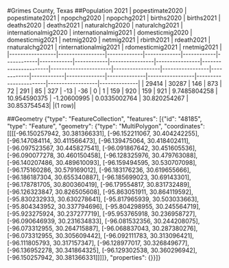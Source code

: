 #Grimes County, Texas
##Population 2021
| popestimate2020 | popestimate2021 | npopchg2020 | npopchg2021 | births2020 | births2021 | deaths2020 | deaths2021 | naturalchg2020 | naturalchg2021 | internationalmig2020 | internationalmig2021 | domesticmig2020 | domesticmig2021 | netmig2020 | netmig2021 |  rbirth2021  |  rdeath2021  | rnaturalchg2021 | rinternationalmig2021 | rdomesticmig2021 | rnetmig2021  |
|-----------------|-----------------|-------------|-------------|------------|------------|------------|------------|----------------|----------------|----------------------|----------------------|-----------------|-----------------|------------|------------|--------------|--------------|-----------------|-----------------------|------------------|--------------|
| 29414           | 30287           | 146         | 873         | 72         | 291        | 85         | 327        | -13            | -36            | 0                    | 1                    | 159             | 920             | 159        | 921        | 9.7485804258 | 10.954590375 | -1.20600995     | 0.0335002764          | 30.820254267     | 30.853754543|
|(1 row)|

##Geometry
{"type": "FeatureCollection", "features": [{"id": "48185", "type": "Feature", "geometry": {"type": "MultiPolygon", "coordinates": [[[[-96.150257942, 30.381366331], [-96.152211067, 30.404242255], [-96.147084114, 30.411566473], [-96.139475064, 30.418402411], [-96.097523567, 30.445827541], [-96.091867642, 30.451605536], [-96.090077278, 30.460150458], [-96.128325976, 30.479763088], [-96.140207486, 30.489610093], [-96.159494595, 30.530707098], [-96.175160286, 30.579169012], [-96.183176236, 30.619655666], [-96.186187304, 30.655340887], [-96.185699023, 30.69143301], [-96.178781705, 30.800360419], [-96.179554817, 30.831732489], [-96.126323847, 30.826505608], [-95.863051911, 30.864119592], [-95.830232933, 30.630278641], [-95.817965939, 30.503033663], [-95.804343952, 30.337794696], [-95.804298955, 30.245564719], [-95.923275924, 30.237277719], [-95.953765918, 30.236958727], [-96.090646939, 30.231634833], [-96.081532356, 30.244208075], [-96.073312955, 30.264715887], [-96.068837043, 30.287380276], [-96.073312955, 30.305609442], [-96.092111783, 30.313096421], [-96.111805793, 30.317157347], [-96.128977017, 30.326849677], [-96.136952278, 30.341864325], [-96.129302538, 30.360296942], [-96.150257942, 30.381366331]]]]}, "properties": {}}]}
